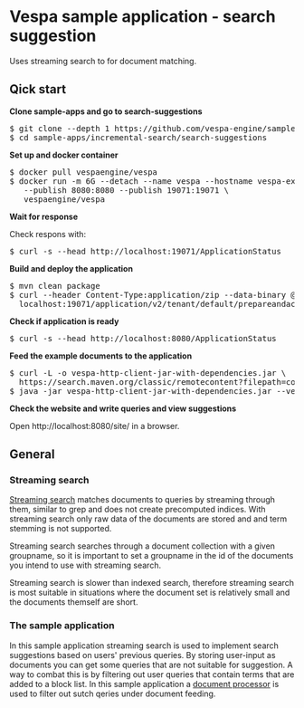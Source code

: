 <!-- Copyright Verizon Media. Licensed under the terms of the Apache 2.0 license. See LICENSE in the project root. -->
# Vespa sample application - search suggestion

Uses streaming search to for document matching.

## Qick start

**Clone sample-apps and go to search-suggestions**

<pre data-test="exec">
$ git clone --depth 1 https://github.com/vespa-engine/sample-apps.git
$ cd sample-apps/incremental-search/search-suggestions
</pre>

**Set up and docker container**
<pre data-test="exec">
$ docker pull vespaengine/vespa
$ docker run -m 6G --detach --name vespa --hostname vespa-example \
   --publish 8080:8080 --publish 19071:19071 \
   vespaengine/vespa
</pre>

**Wait for response** 

Check respons with:
<pre data-test="exec">
$ curl -s --head http://localhost:19071/ApplicationStatus
</pre>

**Build and deploy the application**
<pre data-test="exec">
$ mvn clean package
$ curl --header Content-Type:application/zip --data-binary @target/application.zip \
  localhost:19071/application/v2/tenant/default/prepareandactivate
</pre>

**Check if application is ready**
<pre data-test="exec">
$ curl -s --head http://localhost:8080/ApplicationStatus
</pre>

**Feed the example documents to the application**
<pre data-test="exec">
$ curl -L -o vespa-http-client-jar-with-dependencies.jar \
  https://search.maven.org/classic/remotecontent?filepath=com/yahoo/vespa/vespa-http-client/7.391.28/vespa-http-client-7.391.28-jar-with-dependencies.jar
$ java -jar vespa-http-client-jar-with-dependencies.jar --verbose --file example_query_log.json --endpoint http://localhost:8080
</pre>

**Check the website and write queries and view suggestions**

Open http://localhost:8080/site/ in a browser.

## General

 ### Streaming search

 [Streaming search](https://docs.vespa.ai/documentation/streaming-search.html) matches documents to queries by streaming through them, similar to grep and does not create precomputed indices. With streaming search only raw data of the documents are stored and and term stemming is not supported.

 Streaming search searches through a document collection with a given groupname, so it is important to set a groupname in the id of the documents you intend to use with streaming search.

Streaming search is slower than indexed search, therefore streaming search is most suitable in situations where the document set is relatively small and the documents themself are short.

### The sample application

In this sample application streaming search is used to implement search suggestions based on users' previous queries. By storing user-input as documents you can get some queries that are not suitable for suggestion. A way to combat this is by filtering out user queries that contain terms that are added to a block list. In this sample application a [document processor](https://docs.vespa.ai/en/document-processing.html) is used to filter out sutch qeries under document feeding. 
